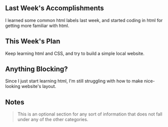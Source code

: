 ## Last Week's Accomplishments

I learned some common html labels last week, and started coding in html for getting more familiar with html.

## This Week's Plan

Keep learning html and CSS, and try to build a simple local website.

## Anything Blocking?

Since I just start learning html, I'm still struggling with how to make nice-looking website's layout.

## Notes

> This is an optional section for any sort of information that does not fall under any of the other categories.
